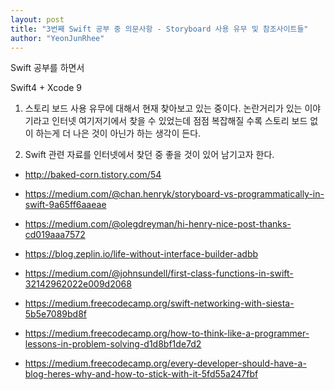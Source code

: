 ```yaml
---
layout: post
title: "3번째 Swift 공부 중 의문사항 - Storyboard 사용 유무 및 참조사이트들"
author: "YeonJunRhee"
---
```


Swift 공부를 하면서

Swift4 + Xcode 9

1. 스토리 보드 사용 유무에 대해서 현재 찾아보고 있는 중이다.
논란거리가 있는 이야기라고 인터넷 여기저기에서 찾을 수 있었는데
점점 복잡해질 수록 스토리 보드 없이 하는게 더 나은 것이 아닌가 하는 생각이 든다.


2. Swift 관련 자료를 인터넷에서 찾던 중 좋을 것이 있어 남기고자 한다.

- http://baked-corn.tistory.com/54

- https://medium.com/@chan.henryk/storyboard-vs-programmatically-in-swift-9a65ff6aaeae

- https://medium.com/@olegdreyman/hi-henry-nice-post-thanks-cd019aaa7572

- https://blog.zeplin.io/life-without-interface-builder-adbb

- https://medium.com/@johnsundell/first-class-functions-in-swift-32142962022e009d2068

- https://medium.freecodecamp.org/swift-networking-with-siesta-5b5e7089bd8f

- https://medium.freecodecamp.org/how-to-think-like-a-programmer-lessons-in-problem-solving-d1d8bf1de7d2

- https://medium.freecodecamp.org/every-developer-should-have-a-blog-heres-why-and-how-to-stick-with-it-5fd55a247fbf
